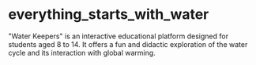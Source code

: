 # everything_starts_with_water
"Water Keepers" is an interactive educational platform designed for students aged 8 to 14. It offers a fun and didactic exploration of the water cycle and its interaction with global warming.
